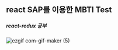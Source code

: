 ## react SAP를 이용한 MBTI Test
<h5>react-redux 공부</h5>

![ezgif com-gif-maker (5)](https://user-images.githubusercontent.com/106523012/196732431-88ae3001-274e-492a-b5b3-b299b18e3c65.gif)
